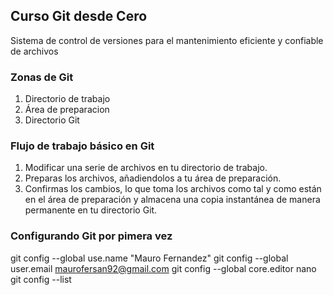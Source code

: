 ## Curso Git desde Cero
Sistema de control de versiones para el
mantenimiento eficiente y confiable de archivos

### Zonas de Git
1. Directorio de trabajo
2. Área de preparacion
3. Directorio Git

### Flujo de trabajo básico en Git
1. Modificar una serie de archivos en tu directorio de trabajo.
2. Preparas los archivos, añadiendolos a tu área de preparación.
3. Confirmas los cambios, lo que toma los archivos como tal y como están 
en el área de preparación y almacena una copia instantánea de manera permanente
en tu directorio Git.

### Configurando Git por pimera vez

git config --global use.name "Mauro Fernandez"
git config --global user.email maurofersan92@gmail.com
git config --global core.editor nano
git config --list
